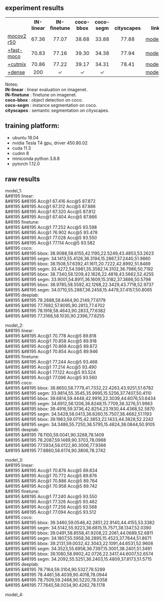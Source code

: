 
## experiment results

<table><tbody>
<!-- START TABLE -->
<!-- TABLE HEADER -->
<th valign="bottom"></th>
<th valign="bottom">IN-linear</th>
<th valign="bottom">IN-finetune</th>
<th valign="bottom">coco-bbox</th>
<th valign="bottom">coco-segm</th>
<th valign="bottom">cityscapes</th>
<th valign="bottom">link</th>
<!-- TABLE BODY -->

<tr><td align="left"><a href="https://arxiv.org/abs/2003.04297">mocov2 r50</a></td>
<td align="center">67.36</td>
<td align="center">77.07</td>
<td align="center">38.68</td>
<td align="center">33.88</td>
<td align="center">77.88</td>
<td align="center"><a href="https://github.com/CoinCheung/SelfSup/releases/download/0.0.0/selfsup-model_1.tar">model_1</a></td>
</tr>

<tr><td align="left"><a href="https://arxiv.org/abs/2207.08220">+fast-moco</a></td>
<td align="center">70.83</td>
<td align="center">77.16</td>
<td align="center">39.30</td>
<td align="center">34.38</td>
<td align="center">77.94</td>
<td align="center"><a href="https://github.com/CoinCheung/SelfSup/releases/download/0.0.0/selfsup-model_2.tar">model_2</a></td>
</tr>

<tr><td align="left"><a href="https://arxiv.org/abs/2111.12309">+cutmix</a></td>
<td align="center">70.86</td>
<td align="center">77.22</td>
<td align="center">39.17</td>
<td align="center">34.31</td>
<td align="center">78.41</td>
<td align="center"><a href="https://github.com/CoinCheung/SelfSup/releases/download/0.0.0/selfsup-model_3.tar">model_3</a></td>
</tr>

<tr><td align="left"><a href="https://arxiv.org/abs/2011.09157">+dense</a></td>
<td align="center">200</td>
<td align="center">&#x2713</td>
<td align="center">&#x2713</td>
<td align="center">&#x2713</td>
<td align="center"></td>
<td align="center"><a href="https://github.com/CoinCheung/DenseCL/releases/download/v0.0.1/regioncl_r101_checkpoint_0199.pth.tar">model_4</a></td>
</tr>
</tbody></table>


Notes:   
    **IN-linear** : linear evaluation on imagenet.   
    **IN-finetune** : finetune on imagenet.   
    **coco-bbox** : object detection on coco.   
    **coco-segm** : instance segmentation on coco.  
    **cityscapes** : semantic segmentation on cityscapes.   


## training platform: 

* ubuntu 18.04
* nvidia Tesla T4 gpu, driver 450.80.02
* cuda 11.3
* cudnn 8
* miniconda python 3.8.8
* pytorch 1.12.0




## raw results
model_1:   
&#8195  linear:  
&#8195 &#8195  Acc@1 67.416 Acc@5 87.872  
&#8195 &#8195  Acc@1 67.312 Acc@5 87.886  
&#8195 &#8195  Acc@1 67.320 Acc@5 87.812  
&#8195 &#8195  Acc@1 67.404 Acc@5 87.866  
&#8195  finetune:  
&#8195 &#8195  Acc@1 77.252 Acc@5 93.598  
&#8195 &#8195  Acc@1 76.902 Acc@5 93.478  
&#8195 &#8195  Acc@1 77.028 Acc@5 93.550  
&#8195 &#8195  Acc@1 77.114 Acc@5 93.582  
&#8195  coco:  
&#8195 &#8195  bbox: 38.9088,58.6155,42.1195,22.5249,43.4853,53.2623  
&#8195 &#8195  segm: 34.1413,55.4126,36.3194,15.2867,37.2440,51.9860  
&#8195 &#8195  bbox: 38.1508,57.6392,41.1611,20.7222,42.8992,51.8489  
&#8195 &#8195  segm: 33.4272,54.5981,35.3582,14.3102,36.7986,50.7192  
&#8195 &#8195  bbox: 38.7340,58.1209,42.1626,22.4818,43.5662,52.4255  
&#8195 &#8195  segm: 33.9001,54.8911,36.1609,15.3182,37.3886,50.5798  
&#8195 &#8195  bbox: 38.9785,58.5592,42.1268,22.3429,43.7718,52.9737  
&#8195 &#8195  segm: 34.0710,55.2887,36.2458,15.4479,37.4157,50.8065  
&#8195  deeplab:  
&#8195 &#8195  78.2688,58.6464,90.2149,77.6179  
&#8195 &#8195  77.7682,57.8095,90.2813,77.4702  
&#8195 &#8195  78.1918,58.4643,90.2833,77.6382  
&#8195 &#8195  77.3166,58.1030,90.2396,77.6255  
   
model_2:   
&#8195  linear:  
&#8195 &#8195  Acc@1 70.778 Acc@5 89.818  
&#8195 &#8195  Acc@1 70.858 Acc@5 89.918  
&#8195 &#8195  Acc@1 70.868 Acc@5 89.872  
&#8195 &#8195  Acc@1 70.854 Acc@5 89.946  
&#8195  finetune:  
&#8195 &#8195  Acc@1 77.244 Acc@5 93.468  
&#8195 &#8195  Acc@1 77.214 Acc@5 93.490  
&#8195 &#8195  Acc@1 77.122 Acc@5 93.524  
&#8195 &#8195  Acc@1 77.096 Acc@5 93.560  
&#8195  coco:  
&#8195 &#8195  bbox: 38.8650,58.7779,41.7332,22.4263,43.9251,51.6782  
&#8195 &#8195  segm: 33.9814,55.3545,35.9995,15.5256,37.7407,50.4110  
&#8195 &#8195  bbox: 39.6814,59.4448,42.9916,22.3039,44.6076,53.6434  
&#8195 &#8195  segm: 34.6912,56.1206,36.8248,15.7709,38.3276,51.9963  
&#8195 &#8195  bbox: 39.4916,59.3736,42.8254,23.1930,44.4368,52.5870  
&#8195 &#8195  segm: 34.5428,56.0413,36.6260,15.7507,38.4682,51.1193  
&#8195 &#8195  bbox: 39.1963,59.0715,42.3853,22.1433,44.3828,52.2242  
&#8195 &#8195  segm: 34.3486,55.7250,36.5795,15.4824,38.0844,50.9105  
&#8195  deeplab:  
&#8195 &#8195  78.1100,59.0041,90.3268,78.1409   
&#8195 &#8195  78.2087,59.1489,90.3703,78.0988  
&#8195 &#8195  77.5934,58.0122,90.3006,77.9366  
&#8195 &#8195  77.8860,58.6174,90.3806,78.2742  
    

model_3:   
&#8195  linear:  
&#8195 &#8195  Acc@1 70.876 Acc@5 89.834  
&#8195 &#8195  Acc@1 70.772 Acc@5 89.876   
&#8195 &#8195  Acc@1 70.886 Acc@5 89.764  
&#8195 &#8195  Acc@1 70.958 Acc@5 89.742  
&#8195  finetune:  
&#8195 &#8195  Acc@1 77.240 Acc@5 93.550   
&#8195 &#8195  Acc@1 77.326 Acc@5 93.462  
&#8195 &#8195  Acc@1 77.256 Acc@5 93.568  
&#8195 &#8195  Acc@1 77.094 Acc@5 93.512  
&#8195  coco:  
&#8195 &#8195  bbox: 39.3460,59.0546,42.2851,22.9140,44.4155,53.3382  
&#8195 &#8195  segm: 34.5142,55.9223,36.6815,15.7571,38.1347,52.0390  
&#8195 &#8195  bbox: 39.0491,58.8558,41.9208,22.2061,44.0689,52.6811  
&#8195 &#8195  segm: 34.1807,55.5958,36.2895,15.4523,37.7644,51.8671  
&#8195 &#8195  bbox: 39.2131,59.0032,42.3043,22.1091,44.6531,52.9608  
&#8195 &#8195  segm: 34.3523,55.6958,36.7397,15.3001,38.2401,51.3491  
&#8195 &#8195  bbox: 39.1080,58.9902,42.0726,22.3417,44.6007,52.6574  
&#8195 &#8195  segm: 34.2092,55.5251,36.2403,15.4809,37.8173,51.5715  
&#8195  deeplab:  
&#8195 &#8195  78.7164,59.3104,90.5327,78.5289  
&#8195 &#8195  78.4461,58.4039,90.4018,78.0944  
&#8195 &#8195  78.7509,59.2488,90.5220,78.0358  
&#8195 &#8195  77.7645,58.0034,90.4262,78.1178  


model_4: 
